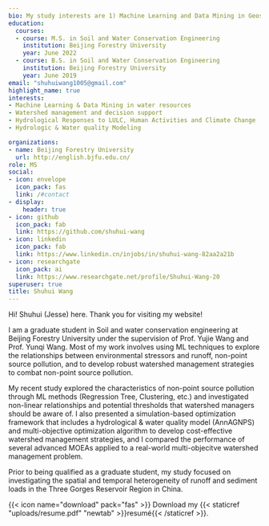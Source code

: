 ```yaml
---
bio: My study interests are 1) Machine Learning and Data Mining in Geosciences & remote sensing (e.g., simulation-based optimization framework, fuzzy programming, surrogate modeling); 2) Development of robust watershed management strategies and decision support; 3）Hydrological responses to LULC, human activities and climate change; 4) Hydrological/ waters quality (HWQ) models
education:
  courses:
  - course: M.S. in Soil and Water Conservation Engineering
    institution: Beijing Forestry University
    year: June 2022
  - course: B.S. in Soil and Water Conservation Engineering
    institution: Beijing Forestry University
    year: June 2019
email: "shuhuiwang1005@gmail.com"
highlight_name: true
interests:
- Machine Learning & Data Mining in water resources
- Watershed management and decision support
- Hydrological Responses to LULC, Human Activities and Climate Change 
- Hydrologic & Water quality Modeling 

organizations:
- name: Beijing Forestry University
  url: http://english.bjfu.edu.cn/
role: MS
social:
- icon: envelope
  icon_pack: fas
  link: /#contact
- display:
    header: true
- icon: github
  icon_pack: fab
  link: https://github.com/shuhui-wang
- icon: linkedin
  icon_pack: fab
  link: https://www.linkedin.cn/injobs/in/shuhui-wang-82aa2a21b
- icon: researchgate
  icon_pack: ai
  link: https://www.researchgate.net/profile/Shuhui-Wang-20
superuser: true
title: Shuhui Wang
---
```


Hi! Shuhui (Jesse) here. Thank you for visiting my website!

I am a graduate student in Soil and water conservation engineering at Beijing Forestry University under the supervision of Prof. Yujie Wang and Prof. Yunqi Wang. Most of my work involves using ML techniques to explore the relationships between environmental stressors and runoff, non-point source pollution, and to develop robust watershed management strategies to combat non-point source pollution.

My recent study explored the characteristics of non-point source pollution through ML methods (Regression Tree, Clustering, etc.) and investigated non-linear relationships and potential thresholds that watershed managers should be aware of. I also presented a simulation-based optimization framework that includes a hydrological & water quality model (AnnAGNPS) and multi-objective optimization algorithm to develop cost-effective watershed management strategies, and I compared the performance of several advanced MOEAs applied to a real-world multi-objecitve watershed management problem.

Prior to being qualified as a graduate student, my study focused on investigating the spatial and temporal heterogeneity of runoff and sediment loads in the Three Gorges Reservoir Region in China.






{{< icon name="download" pack="fas" >}} Download my {{< staticref "uploads/resume.pdf" "newtab" >}}resumé{{< /staticref >}}.
